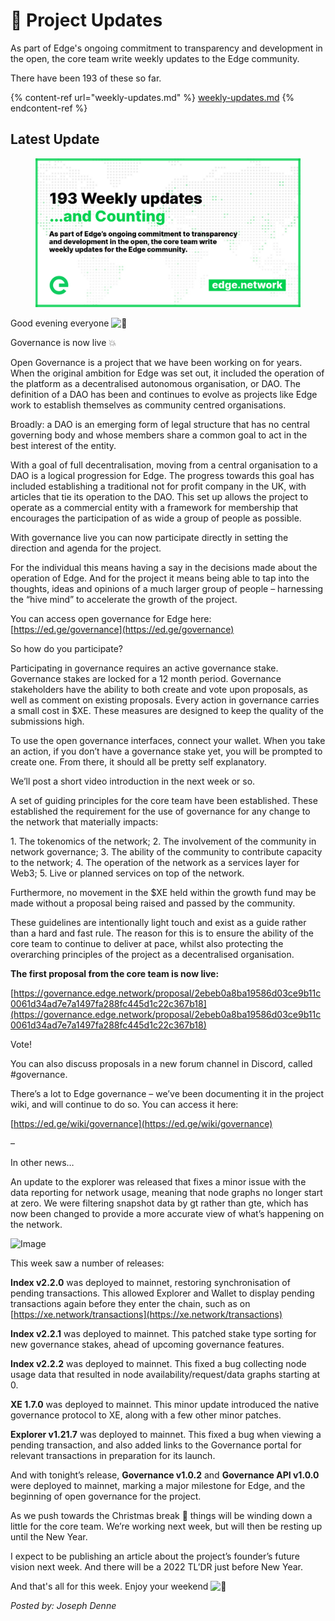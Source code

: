 # 📰 Project Updates

As part of Edge's ongoing commitment to transparency and development in the open, the core team write weekly updates to the Edge community.

There have been 193 of these so far.

{% content-ref url="weekly-updates.md" %}
[weekly-updates.md](weekly-updates.md)
{% endcontent-ref %}

## Latest Update

<figure><img src="../../.gitbook/assets/193Site.png" alt=""><figcaption></figcaption></figure>

Good evening everyone ![👋](https://discord.com/assets/df7ba0f4020ca70048a0226d1dfa73f6.svg)

Governance is now live 💥

Open Governance is a project that we have been working on for years. When the original ambition for Edge was set out, it included the operation of the platform as a decentralised autonomous organisation, or DAO. The definition of a DAO has been and continues to evolve as projects like Edge work to establish themselves as community centred organisations.

Broadly: a DAO is an emerging form of legal structure that has no central governing body and whose members share a common goal to act in the best interest of the entity.

With a goal of full decentralisation, moving from a central organisation to a DAO is a logical progression for Edge. The progress towards this goal has included establishing a traditional not for profit company in the UK, with articles that tie its operation to the DAO. This set up allows the project to operate as a commercial entity with a framework for membership that encourages the participation of as wide a group of people as possible.

With governance live you can now participate directly in setting the direction and agenda for the project.

For the individual this means having a say in the decisions made about the operation of Edge. And for the project it means being able to tap into the thoughts, ideas and opinions of a much larger group of people – harnessing the “hive mind” to accelerate the growth of the project.

You can access open governance for Edge here: [https://ed.ge/governance](https://ed.ge/governance)

So how do you participate?

Participating in governance requires an active governance stake. Governance stakes are locked for a 12 month period. Governance stakeholders have the ability to both create and vote upon proposals, as well as comment on existing proposals. Every action in governance carries a small cost in $XE. These measures are designed to keep the quality of the submissions high.

To use the open governance interfaces, connect your wallet. When you take an action, if you don’t have a governance stake yet, you will be prompted to create one. From there, it should all be pretty self explanatory.

We’ll post a short video introduction in the next week or so.

A set of guiding principles for the core team have been established. These established the requirement for the use of governance for any change to the network that materially impacts:

1\. The tokenomics of the network; 2. The involvement of the community in network governance; 3. The ability of the community to contribute capacity to the network; 4. The operation of the network as a services layer for Web3; 5. Live or planned services on top of the network.

Furthermore, no movement in the $XE held within the growth fund may be made without a proposal being raised and passed by the community.

These guidelines are intentionally light touch and exist as a guide rather than a hard and fast rule. The reason for this is to ensure the ability of the core team to continue to deliver at pace, whilst also protecting the overarching principles of the project as a decentralised organisation.

**The first proposal from the core team is now live:**

[https://governance.edge.network/proposal/2ebeb0a8ba19586d03ce9b11c0061d34ad7e7a1497fa288fc445d1c22c367b18](https://governance.edge.network/proposal/2ebeb0a8ba19586d03ce9b11c0061d34ad7e7a1497fa288fc445d1c22c367b18)

Vote!

You can also discuss proposals in a new forum channel in Discord, called #governance.

There’s a lot to Edge governance – we’ve been documenting it in the project wiki, and will continue to do so. You can access it here:

[https://ed.ge/wiki/governance](https://ed.ge/wiki/governance)

–

In other news…

An update to the explorer was released that fixes a minor issue with the data reporting for network usage, meaning that node graphs no longer start at zero. We were filtering snapshot data by gt rather than gte, which has now been changed to provide a more accurate view of what’s happening on the network.

![Image](https://cdn.edge.network/uploads/media/2022/12/20/Screenshot\_2022-12-14\_at\_23.13.32.png)

This week saw a number of releases:

**Index v2.2.0** was deployed to mainnet, restoring synchronisation of pending transactions. This allowed Explorer and Wallet to display pending transactions again before they enter the chain, such as on [https://xe.network/transactions](https://xe.network/transactions)

**Index v2.2.1** was deployed to mainnet. This patched stake type sorting for new governance stakes, ahead of upcoming governance features.

**Index v2.2.2** was deployed to mainnet. This fixed a bug collecting node usage data that resulted in node availability/request/data graphs starting at 0.

**XE 1.7.0** was deployed to mainnet. This minor update introduced the native governance protocol to XE, along with a few other minor patches.

**Explorer v1.21.7** was deployed to mainnet. This fixed a bug when viewing a pending transaction, and also added links to the Governance portal for relevant transactions in preparation for its launch.

And with tonight’s release, **Governance v1.0.2** and **Governance API v1.0.0** were deployed to mainnet, marking a major milestone for Edge, and the beginning of open governance for the project.

As we push towards the Christmas break 🎄 things will be winding down a little for the core team. We’re working next week, but will then be resting up until the New Year.

I expect to be publishing an article about the project’s founder’s future vision next week. And there will be a 2022 TL’DR just before New Year.

And that's all for this week. Enjoy your weekend ![🍻](https://discord.com/assets/5e2ea03aa4963cda5e91d395c2587e6b.svg)

_Posted by: Joseph Denne_
